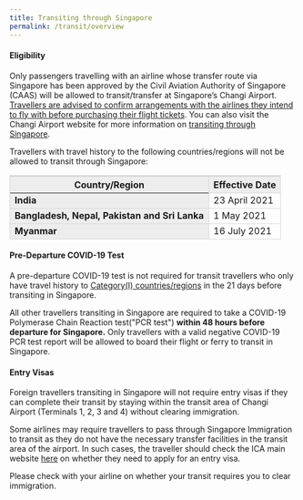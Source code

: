 ```yaml
---
title: Transiting through Singapore
permalink: /transit/overview
---
```

#### Eligibility

Only passengers travelling with an airline whose transfer route via Singapore has been approved by the Civil Aviation Authority of Singapore (CAAS) will be allowed to transit/transfer at Singapore’s Changi Airport. <u>Travellers are advised to confirm arrangements with the airlines they intend to fly with before purchasing their flight tickets</u>. You can also visit the Changi Airport website for more information on <a href="https://www.changiairport.com/en/airport-guide/Covid-19/transiting-through-airport.html" target="_blank">transiting through Singapore</a>.

Travellers with travel history to the following countries/regions will not be allowed to transit through Singapore:

<table>
<thead>
  <tr>
    <th style="border-top:3px solid #D8D8D8; border-left:1px solid #D8D8D8; border-right:1px solid #D8D8D8; background-color:#EDEDED"><b>Country/Region</b></th>
    <th style="border-top:3px solid #D8D8D8; border-left:1px solid #D8D8D8; border-right:1px solid #D8D8D8; border-bottom:1px solid #D8D8D8;background-color:#EDEDED"><b>Effective Date</b></th>
  </tr>
</thead>
<tbody>
	<tr>
    <td style="border-left:1px solid #D8D8D8; border-right:1px solid #D8D8D8; border-bottom:1px solid #D8D8D8; background-color:#EDEDED"><b>India</b></td>
      <td  style="text-align:left;border-right:1px solid #D8D8D8;border-bottom:1px solid #D8D8D8;">23 April 2021</td>
  </tr>
	<tr>
    <td style="border-left:1px solid #D8D8D8; border-right:1px solid #D8D8D8; border-bottom:1px solid #D8D8D8; background-color:#EDEDED"><b>Bangladesh, Nepal, Pakistan and Sri Lanka</b></td>
      <td  style="text-align:left;border-right:1px solid #D8D8D8;border-bottom:1px solid #D8D8D8;">1 May 2021</td>
  </tr>
	    <tr>
    <td style="border-left:1px solid #D8D8D8; border-right:1px solid #D8D8D8; border-bottom:1px solid #D8D8D8; background-color:#EDEDED"><b>Myanmar</b></td>
      <td  style="text-align:left;border-right:1px solid #D8D8D8;border-bottom:1px solid #D8D8D8;">16 July 2021</td>
  </tr>
  </tbody>
  </table>

<div id="PDT"></div>

#### Pre-Departure COVID-19 Test

A pre-departure COVID-19 test is not required for transit travellers who only have travel history to <a href="/shn-and-swab-summary#table" target="_blank">Category(I) countries/regions</a> in the 21 days before transiting in Singapore.

All other travellers transiting in Singapore are required to take a COVID-19 Polymerase Chain Reaction test("PCR test") <b>within 48 hours before departure for Singapore.</b> Only travellers with a valid negative COVID-19 PCR test report will be allowed to board their flight or ferry to transit in Singapore.

#### Entry Visas

Foreign travellers transiting in Singapore will not require entry visas if they can complete their transit by staying within the transit area of Changi Airport (Terminals 1, 2, 3 and 4) without clearing immigration.

Some airlines may require travellers to pass through Singapore Immigration to transit as they do not have the necessary transfer facilities in the transit area of the airport. In such cases, the traveller should check the ICA main website <a href="https://www.ica.gov.sg/enter-depart/entry_requirements/visa_requirements">here</a> on whether they need to apply for an entry visa.

Please check with your airline on whether your transit requires you to clear immigration.